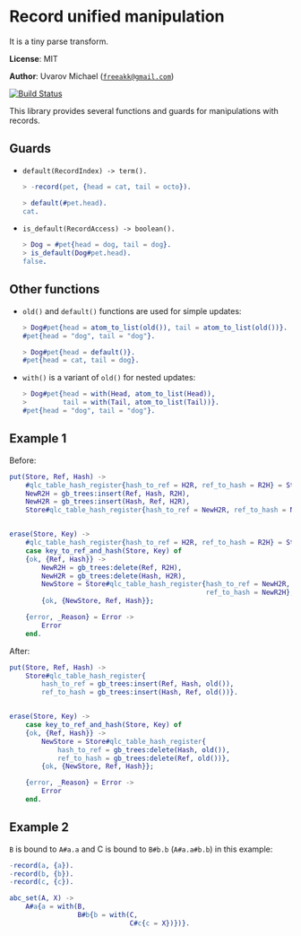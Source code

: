 Record unified manipulation
===========================

It is a tiny parse transform.

__License__: MIT

__Author__: Uvarov Michael ([`freeakk@gmail.com`](mailto:freeakk@gmail.com))

[![Build Status](https://secure.travis-ci.org/freeakk/rum.png?branch=master)](http://travis-ci.org/freeakk/rum)


This library provides several functions and guards for manipulations 
with records.


Guards
-----

* `default(RecordIndex) -> term().`

    ```erlang
    > -record(pet, {head = cat, tail = octo}).

    > default(#pet.head).
    cat.
    ```
* `is_default(RecordAccess) -> boolean().` 

    ```erlang
    > Dog = #pet{head = dog, tail = dog}.
    > is_default(Dog#pet.head).
    false.
    ```


Other functions
---------------

* `old()` and `default()` functions are used for simple updates:

    ```erlang
    > Dog#pet{head = atom_to_list(old()), tail = atom_to_list(old())}.
    #pet{head = "dog", tail = "dog"}.
    ```

    ```erlang
    > Dog#pet{head = default()}.
    #pet{head = cat, tail = dog}.
    ```

* `with()` is a variant of `old()` for nested updates:

    ```erlang
    > Dog#pet{head = with(Head, atom_to_list(Head)), 
    >         tail = with(Tail, atom_to_list(Tail))}.
    #pet{head = "dog", tail = "dog"}.
    ```


Example 1
---------

Before:

```erlang
put(Store, Ref, Hash) ->
    #qlc_table_hash_register{hash_to_ref = H2R, ref_to_hash = R2H} = Store,
    NewR2H = gb_trees:insert(Ref, Hash, R2H),
    NewH2R = gb_trees:insert(Hash, Ref, H2R),
    Store#qlc_table_hash_register{hash_to_ref = NewH2R, ref_to_hash = NewR2H}.


erase(Store, Key) ->
    #qlc_table_hash_register{hash_to_ref = H2R, ref_to_hash = R2H} = Store,
    case key_to_ref_and_hash(Store, Key) of
    {ok, {Ref, Hash}} ->
        NewR2H = gb_trees:delete(Ref, R2H),
        NewH2R = gb_trees:delete(Hash, H2R),
        NewStore = Store#qlc_table_hash_register{hash_to_ref = NewH2R,
                                                 ref_to_hash = NewR2H},
        {ok, {NewStore, Ref, Hash}};

    {error, _Reason} = Error ->
        Error
    end.
```

After:

```erlang
put(Store, Ref, Hash) ->
    Store#qlc_table_hash_register{
        hash_to_ref = gb_trees:insert(Ref, Hash, old()),
        ref_to_hash = gb_trees:insert(Hash, Ref, old())}.


erase(Store, Key) ->
    case key_to_ref_and_hash(Store, Key) of
    {ok, {Ref, Hash}} ->
        NewStore = Store#qlc_table_hash_register{
            hash_to_ref = gb_trees:delete(Hash, old()),
            ref_to_hash = gb_trees:delete(Ref, old())},
        {ok, {NewStore, Ref, Hash}};

    {error, _Reason} = Error ->
        Error
    end.
```

    
Example 2
---------

`B` is bound to `A#a.a` and C is bound to `B#b.b` (`A#a.a#b.b`) 
in this example:

```erlang
-record(a, {a}).
-record(b, {b}).
-record(c, {c}).

abc_set(A, X) ->                             
    A#a{a = with(B,                          
                 B#b{b = with(C,             
                              C#c{c = X})})}.
```
